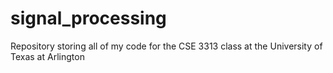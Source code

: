# signal_processing
Repository storing all of my code for the CSE 3313 class at the University of Texas at Arlington
